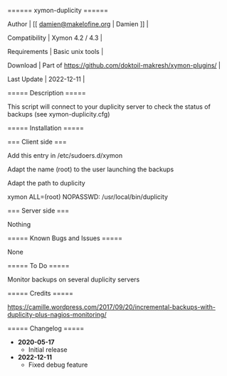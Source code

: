 ====== xymon-duplicity ======

 Author | [[ damien@makelofine.org | Damien ]] |

 Compatibility | Xymon 4.2 / 4.3 |

 Requirements | Basic unix tools |

 Download | Part of https://github.com/doktoil-makresh/xymon-plugins/ |

 Last Update | 2022-12-11 |

===== Description =====

This script will connect to your duplicity server to check the status of backups (see xymon-duplicity.cfg)

===== Installation =====

=== Client side ===

Add this entry in /etc/sudoers.d/xymon

Adapt the name (root) to the user launching the backups

Adapt the path to duplicity

xymon ALL=(root) NOPASSWD: /usr/local/bin/duplicity

=== Server side ===

Nothing

===== Known  Bugs and Issues =====

None

===== To Do =====

Monitor backups on several duplicity servers

===== Credits =====

https://camille.wordpress.com/2017/09/20/incremental-backups-with-duplicity-plus-nagios-monitoring/

===== Changelog =====

  * **2020-05-17**
    * Initial release
  * **2022-12-11**
    * Fixed debug feature
